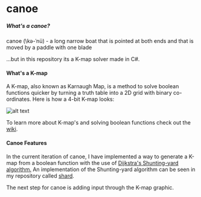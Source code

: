 # canoe

##### What's a canoe?

canoe (\kə-ˈnü\) - a long narrow boat that is pointed at both ends and that is moved by a paddle with one blade

...but in this repository its a K-map solver made in C#.

#### What's a K-map
A K-map, also known as Karnaugh Map,  is a method to solve boolean functions quicker by turning a truth table into a 2D grid with binary co-ordinates. Here is how a 4-bit K-map looks:

![alt text](https://upload.wikimedia.org/wikipedia/commons/6/62/K-map_4x4_empty.svg "4-bit K-map")

To learn more about K-map's and solving boolean functions check out the [wiki](https://en.wikipedia.org/wiki/Karnaugh_map).

#### Canoe Features
In the current iteration of canoe, I have implemented a way to generate a K-map from a boolean function with the use of [Dijkstra's Shunting-yard algorithm.](https://en.wikipedia.org/wiki/Shunting-yard_algorithm) An implementation of the Shunting-yard algorithm can be seen in my repository called [shard](http://github.com/tarellano/shard). 

The next step for canoe is adding input through the K-map graphic.
